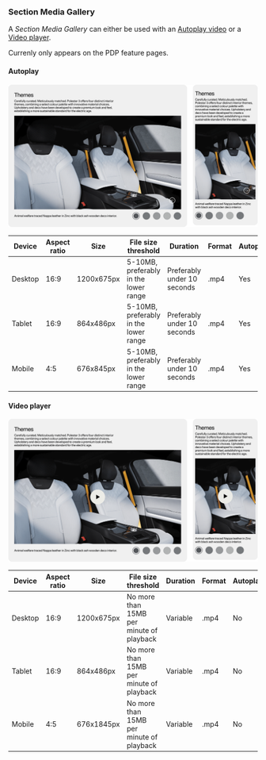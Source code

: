 ### Section Media Gallery

A *Section Media Gallery* can either be used with an [Autoplay video](#autoplay-video) or a [Video player](#video-player).

Currenly only appears on the PDP feature pages.

#### Autoplay

![Section Media Gallery - Autoplay video](section-media-gallery-autoplay.png)

<!--
SectionMediaGallery
Storybook: http://localhost:6006/?path=/story/organisms-sectionmediagallery--default-story
-->

| Device  | Aspect ratio | Size        | File size threshold                   | Duration                    | Format | Autoplay | Audio | Preset        |
| ------- | ------------ | ----------- | ------------------------------------- | --------------------------- | ------ | -------- | ----- | ------------- |
| Desktop | 16:9         | 1200x675px  | 5-10MB, preferably in the lower range | Preferably under 10 seconds | .mp4   | Yes      | No    | [Download](#) |
| Tablet  | 16:9         | 864x486px   | 5-10MB, preferably in the lower range | Preferably under 10 seconds | .mp4   | Yes      | No    | [Download](#) |
| Mobile  | 4:5          | 676x845px   | 5-10MB, preferably in the lower range | Preferably under 10 seconds | .mp4   | Yes      | No    | [Download](#) |

#### Video player

![Section Media Gallery - Video player](section-media-gallery-video.png)

| Device  | Aspect ratio | Size        | File size threshold                      | Duration | Format | Autoplay | Audio    | Preset        |
| ------- | ------------ | ----------- | ---------------------------------------- | -------- | ------ | -------- | -------- | ------------- |
| Desktop | 16:9         | 1200x675px  | No more than 15MB per minute of playback | Variable | .mp4   | No       | Optional | [Download](#) |
| Tablet  | 16:9         | 864x486px   | No more than 15MB per minute of playback | Variable | .mp4   | No       | Optional | [Download](#) |
| Mobile  | 4:5          | 676x1845px  | No more than 15MB per minute of playback | Variable | .mp4   | No       | Optional | [Download](#) |
